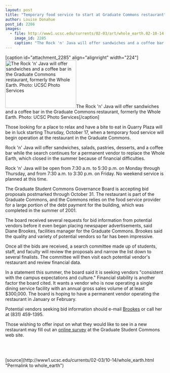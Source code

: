 ```yaml
---
layout: post
title: "Temporary food service to start at Graduate Commons restaurant"
author: Louise Donahue
post_id: 2286
images:
  - file: http://www1.ucsc.edu/currents/02-03/art/whole_earth.02-10-14.224.jpg
    image_id: 2285
    caption: "The Rock 'n' Java will offer sandwiches and a coffee bar in the Graduate Commons restaurant, formerly the Whole Earth. Photo: UCSC Photo Services"
---
```


[caption id="attachment_2285" align="alignright" width="224"]<a href="http://localhost/mysite/wp-content/uploads/2002/10/whole_earth.02-10-14.224.jpg"><img class="size-full wp-image-2285" src="http://localhost/mysite/wp-content/uploads/2002/10/whole_earth.02-10-14.224.jpg" alt="The Rock 'n' Java will offer sandwiches and a coffee bar in the Graduate Commons restaurant, formerly the Whole Earth. Photo: UCSC Photo Services" width="224" height="151" /></a>The Rock 'n' Java will offer sandwiches and a coffee bar in the Graduate Commons restaurant, formerly the Whole Earth. Photo: UCSC Photo Services[/caption]
<p>
  Those looking for a place to relax and have a bite to eat in Quarry Plaza will be in luck starting Thursday, October 17, when a temporary food service will begin operation at the restaurant in the Graduate Commons.
</p>
<p>
  Rock 'n' Java will offer sandwiches, salads, pastries, desserts, and a coffee bar while the search continues for a permanent vendor to replace the Whole Earth, which closed in the summer because of financial difficulties.
</p>
<p>
  Rock 'n' Java will be open from 7:30 a.m. to 5:30 p.m. on Monday through Thursday, and from 7:30 a.m. to 3:30 p.m. on Friday. No weekend service is planned at this time.
</p>
<p>
  The Graduate Student Commons Governance Board is accepting bid proposals postmarked through October 31. The restaurant is part of the Graduate Commons, and the Commons relies on the food service provider for a large portion of the debt payment for the building, which was completed in the summer of 2001.
</p>
<p>
  The board received several requests for bid information from potential vendors before it even began placing newspaper advertisements, said Diane Brookes, facilities manager for the Graduate Commons. Brookes said the quality and variety of potential vendors so far has been impressive.
</p>
<p>
  Once all the bids are received, a search committee made up of students, staff, and faculty will review the proposals and narrow the list down to several finalists. The committee will then visit each potential vendor's restaurant and review financial data.
</p>
<p>
  In a statement this summer, the board said it is seeking vendors "consistent with the campus expectations and culture." Financial stability is another factor the board cited. It wants a vendor who is now operating a single dining service facility with an annual gross sales volume of at least $300,000. The board is hoping to have a permanent vendor operating the restaurant in January or February.
</p>
<p>
  Potential vendors seeking bid information should e-mail <a href="mailto:dbrookes@cats.ucsc.edu">Brookes</a> or call her at (831) 459-1395.
</p>
<p>
  Those wishing to offer input on what they would like to see in a new restaurant may fill out an <a href="http://www2.ucsc.edu/gradcommons/rest_survey.html">online survey</a> at the Graduate Student Commons web site.
</p>
<p>
  <br>
  <br>

</p>
<p>

</p>
[source](http://www1.ucsc.edu/currents/02-03/10-14/whole_earth.html "Permalink to whole_earth")
